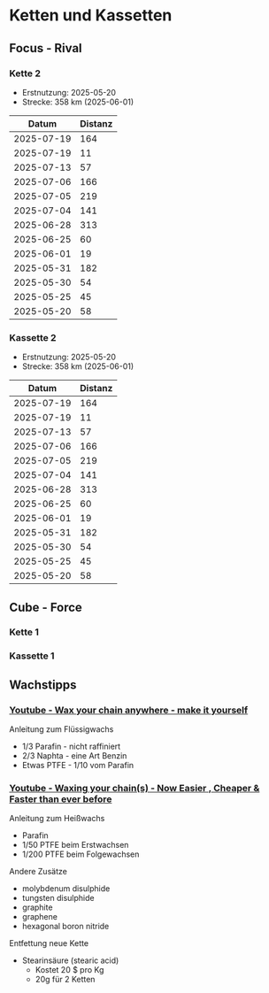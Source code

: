 Ketten und Kassetten
====================

Focus - Rival
-------------

### Kette 2

- Erstnutzung: 2025-05-20
- Strecke:     358 km (2025-06-01)

Datum      | Distanz
-----------|---------
2025-07-19 | 164
2025-07-19 | 11
2025-07-13 | 57
2025-07-06 | 166
2025-07-05 | 219
2025-07-04 | 141
2025-06-28 | 313
2025-06-25 | 60
2025-06-01 | 19
2025-05-31 | 182
2025-05-30 | 54
2025-05-25 | 45
2025-05-20 | 58

### Kassette 2

- Erstnutzung: 2025-05-20
- Strecke:     358 km (2025-06-01)

Datum      | Distanz
-----------|---------
2025-07-19 | 164
2025-07-19 | 11
2025-07-13 | 57
2025-07-06 | 166
2025-07-05 | 219
2025-07-04 | 141
2025-06-28 | 313
2025-06-25 | 60
2025-06-01 | 19
2025-05-31 | 182
2025-05-30 | 54
2025-05-25 | 45
2025-05-20 | 58

Cube - Force
------------

### Kette 1

### Kassette 1

Wachstipps
----------


### [Youtube - Wax your chain anywhere - make it yourself](https://www.youtube.com/watch?v=XY7QI3xfa_4)

Anleitung zum Flüssigwachs

- 1/3 Parafin - nicht raffiniert
- 2/3 Naphta - eine Art Benzin
- Etwas PTFE - 1/10 vom Parafin

### [Youtube - Waxing your chain(s) - Now Easier , Cheaper & Faster than ever before](https://www.youtube.com/watch?v=bhxFJ8Zq9Mg&t=881s)

Anleitung zum Heißwachs

- Parafin
- 1/50 PTFE beim Erstwachsen
- 1/200 PTFE beim Folgewachsen

Andere Zusätze

- molybdenum disulphide
- tungsten disulphide
- graphite
- graphene
- hexagonal boron nitride

Entfettung neue Kette

- Stearinsäure (stearic acid)
  - Kostet 20 $ pro Kg
  - 20g für 2 Ketten
